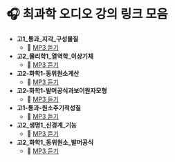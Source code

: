 # 🎧 최과학 오디오 강의 링크 모음

- **고1_통과_지각_구성물질**
  - 🔗 [MP3 듣기](./고1_통과_지각_구성물질.mp3)
- **고2_물리학1_열역학_이상기체**
  - 🔗 [MP3 듣기](./고2_물리학1_열역학_이상기체.mp3)
- **고2-화학1-동위원소계산**
  - 🔗 [MP3 듣기](./고2-화학1-동위원소계산.mp3)
- **고2-화학1-발머공식과보어원자모형**
  - 🔗 [MP3 듣기](./고2-화학1-발머공식과보어원자모형.mp3)
- **고1-통과-원소주기적성질**
  - 🔗 [MP3 듣기](./고1-통과-원소주기적성질.mp3)
- **고2_생명1_신경계_기능**
  - 🔗 [MP3 듣기](./고2_생명1_신경계_기능.mp3)
- **고2_화학1_동위원소_발머공식**
  - 🔗 [MP3 듣기](./고2_화학1_동위원소_발머공식.mp3)